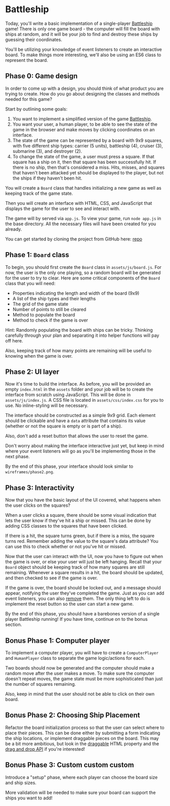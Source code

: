 # Battleship

Today, you'll write a basic implementation of a single-player [Battleship] game!
There is only one game board - the computer will fill the board with ships at
random, and it will be your job to find and destroy these ships by guessing
their coordinates.

You'll be utilizing your knowledge of event listeners to create an interactive
board. To make things more interesting, we'll also be using an ES6 class to
represent the board.

## Phase 0: Game design

In order to come up with a design, you should think of what product you are
trying to create. How do you go about designing the classes and methods needed
for this game?

Start by outlining some goals:

1. You want to implement a simplified version of the game [Battleship].
2. You want your user, a human player, to be able to see the state of the game
   in the browser and make moves by clicking coordinates on an interface.
3. The state of the game can be represented by a board with 9x9 squares, with
   five different ship types: carrier (5 units), battleship (4), cruiser (3),
   submarine (3), and destroyer (2).
4. To change the state of the game, a user must press a square. If that square
   has a ship on it, then that square has been successfully hit. If there is no
   ship, then that's considered a miss. Hits, misses, and squares that haven't
   been attacked yet should be displayed to the player, but not the ships if
   they haven't been hit.

You will create a `Board` class that handles initializing a new game as well as
keeping track of the game state.

Then you will create an interface with HTML, CSS, and JavaScript that displays
the game for the user to see and interact with.

The game will by served via `app.js`. To view your game, run `node app.js` in
the base directory. All the necessary files will have been created for you
already.

You can get started by cloning the project from GitHub here: [repo]

## Phase 1: `Board` class

To begin, you should first create the `Board` class in `assets/js/board.js`.
For now, the user is the only one playing, so a random board will be generated
for the user to try to clear. Here are some critical components of the `Board`
class that you will need:

- Properties indicating the length and width of the board (9x9)
- A list of the ship types and their lengths
- The grid of the game state
- Number of points to still be cleared
- Method to populate the board
- Method to check if the game is over

Hint: Randomly populating the board with ships can be tricky. Thinking
carefully through your plan and separating it into helper functions will pay
off here.

Also, keeping track of how many points are remaining will be useful to knowing
when the game is over.

## Phase 2: UI layer

Now it's time to build the interface. As before, you will be provided an empty
`index.html` in the `assets` folder and your job will be to create the
interface from scratch using JavaScript. This will be done in
`assets/js/index.js`. A CSS file is located in `assets/css/index.css` for you
to use. No inline-styling will be necessary.

The interface should be constructed as a simple 9x9 grid. Each element should
be clickable and have a `data` attribute that contains its value (whether or
not the square is empty or is part of a ship).

Also, don't add a reset button that allows the user to reset the game.

Don't worry about making the interface interactive just yet, but keep in mind
where your event listeners will go as you'll be implementing those in the
next phase.

By the end of this phase, your interface should look similar to
`wireframes/phase2.png`.

## Phase 3: Interactivity

Now that you have the basic layout of the UI covered, what happens when the
user clicks on the squares?

When a user clicks a square, there should be some visual indication that lets
the user know if they've hit a ship or missed. This can be done by adding CSS
classes to the squares that have been clicked.

If there is a hit, the square turns green, but if there is a miss, the square
turns red. Remember adding the value to the square's data attribute? You can
use this to check whether or not you've hit or missed.

Now that the user can interact with the UI, now you have to figure out when the
game is over, or else your user will just be left hanging. Recall that your
`Board` object should be keeping track of how many squares are still remaining.
Whenever a square results in a hit, the board should be updated, and then
checked to see if the game is over.

If the game is over, the board should be locked out, and a message should
appear, notifying the user they've completed the game. Just as you can add
event listeners, you can also [remove] them. The only thing left to do is
implement the reset button so the user can start a new game.

By the end of this phase, you should have a barebones version of a single
player Battleship running! If you have time, continue on to the bonus section.

## Bonus Phase 1: Computer player

To implement a computer player, you will have to create a `ComputerPlayer` and
`HumanPlayer` class to separate the game logic/actions for each.

Two boards should now be generated and the computer should make a random move
after the user makes a move. To make sure the computer doesn't repeat moves,
the game state must be more sophisticated than just the number of squares
remaining.

Also, keep in mind that the user should not be able to click on their own
board.

## Bonus Phase 2: Choosing Ship Placement

Refactor the board initialization process so that the user can select where
to place their pieces. This can be done either by submitting a form indicating
the ship locations, or implement draggable pieces on the board. This may be
a bit more ambitious, but look in the [draggable] HTML property and the
[drag and drop API] if you're interested!

## Bonus Phase 3: Custom custom custom

Introduce a "setup" phase, where each player can choose the board size and
ship sizes.

More validation will be needed to make sure your board can support the ships
you want to add!

[battleship]: http://en.wikipedia.org/wiki/Battleship_%28game%29
[remove]: https://developer.mozilla.org/en-US/docs/Web/API/EventTarget/removeEventListener
[draggable]: https://developer.mozilla.org/en-US/docs/Web/HTML/Global_attributes/draggable
[drag and drop API]: https://developer.mozilla.org/en-US/docs/Web/API/HTML_Drag_and_Drop_API
[repo]: https://github.com/appacademy-starters/oop-battleship
